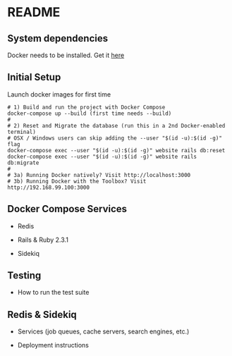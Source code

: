 # README

## System dependencies
Docker needs to be installed.  Get it [here](https://www.docker.com/products/docker#/mac)

## Initial Setup
Launch docker images for first time
~~~
# 1) Build and run the project with Docker Compose
docker-compose up --build (first time needs --build)
#
# 2) Reset and Migrate the database (run this in a 2nd Docker-enabled terminal)
# OSX / Windows users can skip adding the --user "$(id -u):$(id -g)" flag
docker-compose exec --user "$(id -u):$(id -g)" website rails db:reset
docker-compose exec --user "$(id -u):$(id -g)" website rails db:migrate
#
# 3a) Running Docker natively? Visit http://localhost:3000
# 3b) Running Docker with the Toolbox? Visit http://192.168.99.100:3000
~~~

## Docker Compose Services
- Redis

- Rails & Ruby 2.3.1

- Sidekiq

## Testing

* How to run the test suite

## Redis & Sidekiq

* Services (job queues, cache servers, search engines, etc.)

* Deployment instructions
